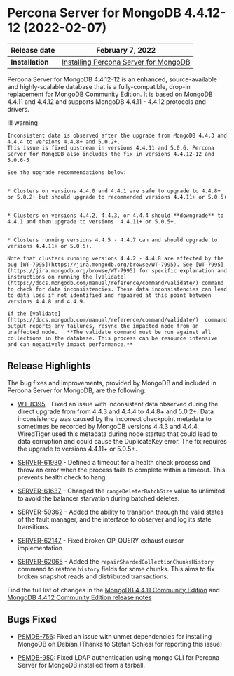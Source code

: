 # Percona Server for MongoDB 4.4.12-12 (2022-02-07)

| **Release date** | February 7, 2022 |
|----------------- | ---------------- | 
| **Installation** | [Installing Percona Server for MongoDB](../install/index.md)|


Percona Server for MongoDB 4.4.12-12 is an enhanced, source-available and highly-scalable database that is a
fully-compatible, drop-in replacement for MongoDB Community Edition.
It is based on MongoDB 4.4.11 and 4.4.12 and supports MongoDB 4.4.11 - 4.4.12 protocols and drivers.

!!! warning 

    Inconsistent data is observed after the upgrade from MongoDB 4.4.3 and 4.4.4 to versions 4.4.8+ and 5.0.2+.
    This issue is fixed upstream in versions 4.4.11 and 5.0.6. Percona Server for MongoDB also includes the fix in versions 4.4.12-12 and 5.0.6-5

    See the upgrade recommendations below:


    * Clusters on versions 4.4.0 and 4.4.1 are safe to upgrade to 4.4.8+ or 5.0.2+ but should upgrade to recommended versions 4.4.11+ or 5.0.5+


    * Clusters on versions 4.4.2, 4.4.3, or 4.4.4 should **downgrade** to 4.4.1 and then upgrade to versions  4.4.11+ or 5.0.5+.


    * Clusters running versions 4.4.5 - 4.4.7 can and should upgrade to versions 4.4.11+ or 5.0.5+.

    Note that clusters running versions 4.4.2 - 4.4.8 are affected by the bug [WT-7995](https://jira.mongodb.org/browse/WT-7995). See [WT-7995](https://jira.mongodb.org/browse/WT-7995) for specific explanation and instructions on running the [validate](https://docs.mongodb.com/manual/reference/command/validate/) command to check for data inconsistencies. These data inconsistencies can lead to data loss if not identified and repaired at this point between versions 4.4.8 and 4.4.9.

    If the [validate](https://docs.mongodb.com/manual/reference/command/validate/)  command output reports any failures, resync the impacted node from an unaffected node.   **The validate command must be run against all collections in the database. This process can be resource intensive and can negatively impact performance.**

## Release Highlights

The bug fixes and improvements, provided by MongoDB and included in Percona Server for MongoDB, are the following:


* [WT-8395](https://jira.mongodb.org/browse/WT-8395) - Fixed an issue with inconsistent data observed during the direct upgrade from from 4.4.3 and 4.4.4 to 4.4.8+ and 5.0.2+. Data inconsistency was caused by the incorrect checkpoint metadata to sometimes be recorded by MongoDB versions 4.4.3 and 4.4.4. WiredTiger used this metadata during node startup that could lead to data corruption and could cause the DuplicateKey error. The fix requires the upgrade to versions 4.4.11+ or 5.0.5+.


* [SERVER-61930](https://jira.mongodb.org/browse/SERVER-61930) - Defined a timeout for a health check process and throw an error when the process fails to complete within a timeout. This prevents health check to hang.


* [SERVER-61637](https://jira.mongodb.org/browse/SERVER-61637) - Changed the `rangeDeleterBatchSize` value to unlimited to avoid the balancer starvation during batched deletes.


* [SERVER-59362](https://jira.mongodb.org/browse/SERVER-59362) - Added the ability to transition through the valid states of the fault manager, and the interface to observer and log its state transitions.


* [SERVER-62147](https://jira.mongodb.org/browse/SERVER-62147) - Fixed broken OP_QUERY exhaust cursor implementation


* [SERVER-62065](https://jira.mongodb.org/browse/SERVER-62065) - Added the `repairShardedCollectionChunksHistory` command to restore `history` fields for some chunks. This aims to fix broken snapshot reads and distributed transactions.

Find the full list of changes in the [MongoDB 4.4.11 Community Edition](https://docs.mongodb.com/manual/release-notes/4.4/#4.4.11---dec-30--2021) and [MongoDB 4.4.12 Community Edition release notes](https://docs.mongodb.com/manual/release-notes/4.4/#4.4.12---jan-21--2022)

## Bugs Fixed


* [PSMDB-756](https://jira.percona.com/browse/PSMDB-756): Fixed an issue with unmet dependencies for installing MongoDB on Debian (Thanks to Stefan Schlesi for reporting this issue)


* [PSMDB-950](https://jira.percona.com/browse/PSMDB-950): Fixed LDAP authentication using mongo CLI for Percona Server for MongoDB installed from a tarball.
